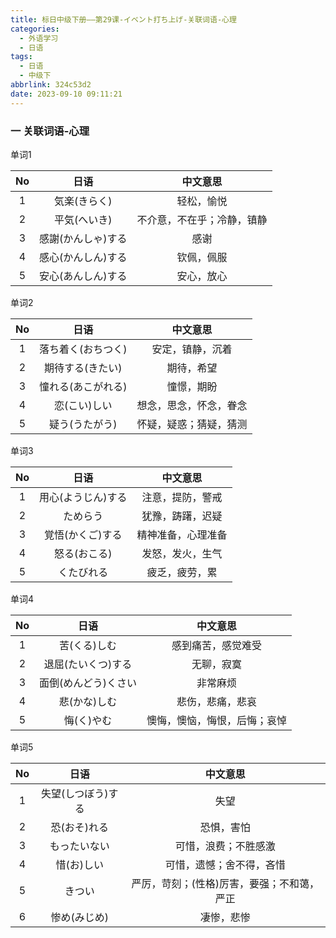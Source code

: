 ```yaml
---
title: 标日中级下册——第29课-イベント打ち上げ-关联词语-心理
categories:
  - 外语学习
  - 日语
tags:
  - 日语
  - 中级下
abbrlink: 324c53d2
date: 2023-09-10 09:11:21
---
```

### 一 关联词语-心理

单词1

|  No  |        日语        |          中文意思          |
| :--: | :----------------: | :------------------------: |
|  1   |    気楽(きらく)    |         轻松，愉悦         |
|  2   |    平気(へいき)    | 不介意，不在乎；冷静，镇静 |
|  3   | 感謝(かんしゃ)する |            感谢            |
|  4   | 感心(かんしん)する |         钦佩，佩服         |
|  5   | 安心(あんしん)する |         安心，放心         |

<!--more-->

单词2

|  No  |        日语        |        中文意思        |
| :--: | :----------------: | :--------------------: |
|  1   | 落ち着く(おちつく) |    安定，镇静，沉着    |
|  2   |  期待する(きたい)  |       期待，希望       |
|  3   | 憧れる(あこがれる) |       憧憬，期盼       |
|  4   |    恋(こい)しい    | 想念，思念，怀念，眷念 |
|  5   |   疑う(うたがう)   | 怀疑，疑惑；猜疑，猜测 |

单词3

|  No  |        日语        |      中文意思      |
| :--: | :----------------: | :----------------: |
|  1   | 用心(ようじん)する |  注意，提防，警戒  |
|  2   |      ためらう      |  犹豫，踌躇，迟疑  |
|  3   |  覚悟(かくご)する  | 精神准备，心理准备 |
|  4   |    怒る(おこる)    |  发怒，发火，生气  |
|  5   |     くたびれる     |   疲乏，疲劳，累   |

单词4

|  No  |         日语         |           中文意思           |
| :--: | :------------------: | :--------------------------: |
|  1   |     苦(くる)しむ     |      感到痛苦，感觉难受      |
|  2   |  退屈(たいくつ)する  |          无聊，寂寞          |
|  3   | 面倒(めんどう)くさい |           非常麻烦           |
|  4   |     悲(かな)しむ     |       悲伤，悲痛，悲哀       |
|  5   |      悔(く)やむ      | 懊悔，懊恼，悔恨，后悔；哀悼 |

单词5

|  No  |        日语        |                  中文意思                  |
| :--: | :----------------: | :----------------------------------------: |
|  1   | 失望(しつぼう)する |                    失望                    |
|  2   |    恐(おそ)れる    |                 恐惧，害怕                 |
|  3   |    もったいない    |            可惜，浪费；不胜感激            |
|  4   |     惜(お)しい     |          可惜，遗憾；舍不得，吝惜          |
|  5   |       きつい       | 严厉，苛刻；(性格)厉害，要强；不和蔼，严正 |
|  6   |    惨め(みじめ)    |                 凄惨，悲惨                 |